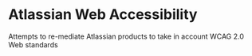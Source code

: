 # Atlassian Web Accessibility
Attempts to re-mediate Atlassian products to take in account WCAG 2.0 Web standards
